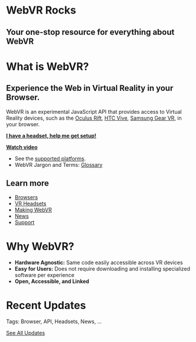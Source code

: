 <!--
title: What is WebVR?
use_default_title: true
keywords: [reference]
date_published: 2017-11-04
date_updated: 2017-11-07
-->

# WebVR Rocks

## Your one-stop resource for everything about WebVR

# What is WebVR?

## Experience the Web in Virtual Reality in your Browser.

WebVR is an experimental JavaScript API that provides access to Virtual Reality devices, such as the [Oculus Rift](https://www3.oculus.com/rift/), [HTC Vive](https://www.vive.com/), [Samsung Gear VR](http://www.samsung.com/global/galaxy/gear-vr/), in your browser.

**[I have a headset, help me get setup!](/getting-started)**

**[Watch video](/getting-started)**

* See the [supported platforms](/getting-started/platforms).
* WebVR Jargon and Terms: [Glossary](/getting-started/glossary)

## Learn more
* [Browsers](/browsers)
* [VR Headsets](/headsets)
* [Making WebVR](/creating)
* [News]()
* [Support](/getting-started/troubleshooting)

# Why WebVR?

* **Hardware Agnostic:** Same code
easily accessible across VR
devices
* **Easy for Users:** Does not
require downloading and
installing specialized
software per experience
* **Open, Accessible, and Linked**

# Recent Updates

Tags: Browser, API, Headsets, News, ...

[See All Updates]()
